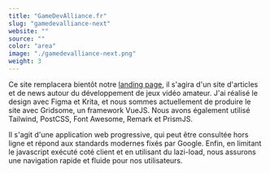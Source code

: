 ```yaml
---
title: "GameDevAlliance.fr"
slug: "gamedevalliance-next"
website: ""
source: ""
color: "area"
image: "./gamedevalliance-next.png"
weight: 3
---
```


Ce site remplacera bientôt notre [landing page](/work/gamedevalliance), il s'agira d'un site d'articles et de news autour du développement de jeux vidéo amateur. J'ai réalisé le design avec Figma et Krita, et nous sommes actuellement de produire le site avec Gridsome, un framework VueJS. Nous avons également utilisé Tailwind, PostCSS, Font Awesome, Remark et PrismJS.

Il s'agit d'une application web progressive, qui peut être consultée hors ligne et répond aux standards modernes fixés par Google. Enfin, en limitant le javascript exécuté coté client et en utilisant du lazi-load, nous assurons une navigation rapide et fluide pour nos utilisateurs.

